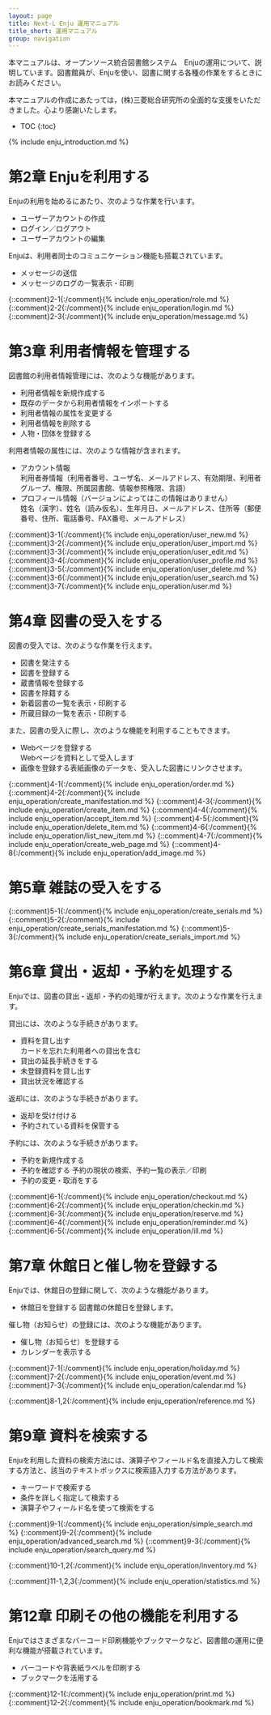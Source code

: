 ```yaml
---
layout: page
title: Next-L Enju 運用マニュアル
title_short: 運用マニュアル
group: navigation
---
```

本マニュアルは、オープンソース統合図書館システム　Enjuの運用について、説明しています。図書館員が、Enjuを使い、図書に関する各種の作業をするときにお読みください。

本マニュアルの作成にあたっては，(株)三菱総合研究所の全面的な支援をいただきました。心より感謝いたします。

* TOC
{:toc}

<a name="1" />

{% include  enju_introduction.md %}

<a name="2" />

第2章 Enjuを利用する
====================

Enjuの利用を始めるにあたり、次のような作業を行います。

* ユーザーアカウントの作成
* ログイン／ログアウト
* ユーザーアカウントの編集

Enjuは、利用者同士のコミュニケーション機能も搭載されています。

* メッセージの送信
* メッセージのログの一覧表示・印刷

{::comment}2-1{:/comment}{% include  enju_operation/role.md %}
{::comment}2-2{:/comment}{% include  enju_operation/login.md %}
{::comment}2-3{:/comment}{% include  enju_operation/message.md %}

<a name="3" />

第3章 利用者情報を管理する
==========================

図書館の利用者情報管理には、次のような機能があります。

* 利用者情報を新規作成する
* 既存のデータから利用者情報をインポートする
* 利用者情報の属性を変更する
* 利用者情報を削除する
* 人物・団体を登録する

利用者情報の属性には、次のような情報が含まれます。

* アカウント情報  
  利用者券情報（利用者番号、ユーザ名、メールアドレス、有効期限、利用者グループ、権限、所属図書館、情報参照権限、言語）
* プロフィール情報（バージョンによってはこの情報はありません）  
  姓名（漢字）、姓名（読み仮名）、生年月日、メールアドレス、住所等（郵便番号、住所、電話番号、FAX番号、メールアドレス）

{::comment}3-1{:/comment}{% include  enju_operation/user_new.md %}
{::comment}3-2{:/comment}{% include  enju_operation/user_import.md %}
{::comment}3-3{:/comment}{% include  enju_operation/user_edit.md %}
{::comment}3-4{:/comment}{% include  enju_operation/user_profile.md %}
{::comment}3-5{:/comment}{% include  enju_operation/user_delete.md %}
{::comment}3-6{:/comment}{% include  enju_operation/user_search.md %}
{::comment}3-7{:/comment}{% include  enju_operation/user.md %}

<a name="4" />

第4章 図書の受入をする
======================

図書の受入では、次のような作業を行えます。

* 図書を発注する
* 図書を登録する
* 蔵書情報を登録する
* 図書を除籍する
* 新着図書の一覧を表示・印刷する
* 所蔵目録の一覧を表示・印刷する

また、図書の受入に際し、次のような機能を利用することもできます。

* Webページを登録する  
  Webページを資料として受入します
* 画像を登録する表紙画像のデータを、受入した図書にリンクさせます。

{::comment}4-1{:/comment}{% include  enju_operation/order.md %}
{::comment}4-2{:/comment}{% include  enju_operation/create_manifestation.md %}
{::comment}4-3{:/comment}{% include  enju_operation/create_item.md %}
{::comment}4-4{:/comment}{% include  enju_operation/accept_item.md %}
{::comment}4-5{:/comment}{% include  enju_operation/delete_item.md %}
{::comment}4-6{:/comment}{% include  enju_operation/list_new_item.md %}
{::comment}4-7{:/comment}{% include  enju_operation/create_web_page.md %}
{::comment}4-8{:/comment}{% include  enju_operation/add_image.md %}

<a name="5" />

第5章 雑誌の受入をする
======================

{::comment}5-1{:/comment}{% include  enju_operation/create_serials.md %}
{::comment}5-2{:/comment}{% include  enju_operation/create_serials_manifestation.md %}
{::comment}5-3{:/comment}{% include  enju_operation/create_serials_import.md %}

<a name="6" />

第6章 貸出・返却・予約を処理する
================================

Enjuでは、図書の貸出・返却・予約の処理が行えます。次のような作業を行えます。

貸出には、次のような手続きがあります。

* 資料を貸し出す  
  カードを忘れた利用者への貸出を含む
* 貸出の延長手続きをする
* 未登録資料を貸し出す
* 貸出状況を確認する

返却には、次のような手続きがあります。

* 返却を受け付ける
* 予約されている資料を保管する

予約には、次のような手続きがあります。

* 予約を新規作成する
* 予約を確認する
  予約の現状の検索、予約一覧の表示／印刷
* 予約の変更・取消をする

{::comment}6-1{:/comment}{% include  enju_operation/checkout.md %}
{::comment}6-2{:/comment}{% include  enju_operation/checkin.md %}
{::comment}6-3{:/comment}{% include  enju_operation/reserve.md %}
{::comment}6-4{:/comment}{% include  enju_operation/reminder.md %}
{::comment}6-5{:/comment}{% include  enju_operation/ill.md %}

<a name="7" />

第7章 休館日と催し物を登録する
==============================

Enjuでは、休館日の登録に関して、次のような機能があります。

* 休館日を登録する
  図書館の休館日を登録します。

催し物（お知らせ）の登録には、次のような機能があります。

* 催し物（お知らせ）を登録する
* カレンダーを表示する

{::comment}7-1{:/comment}{% include  enju_operation/holiday.md %}
{::comment}7-2{:/comment}{% include  enju_operation/event.md %}
{::comment}7-3{:/comment}{% include  enju_operation/calendar.md %}

{::comment}8-1,2{:/comment}{% include  enju_operation/reference.md %}

<a name="9" />

第9章 資料を検索する
====================

Enjuを利用した資料の検索方法には、演算子やフィールド名を直接入力して検索する方法と、該当のテキストボックスに検索語入力する方法があります。

* キーワードで検索する
* 条件を詳しく指定して検索する
* 演算子やフィールド名を使って検索をする

{::comment}9-1{:/comment}{% include  enju_operation/simple_search.md %}
{::comment}9-2{:/comment}{% include  enju_operation/advanced_search.md %}
{::comment}9-3{:/comment}{% include  enju_operation/search_query.md %}

{::comment}10-1,2{:/comment}{% include  enju_operation/inventory.md %}

{::comment}11-1,2,3{:/comment}{% include  enju_operation/statistics.md %}

<a name="12" />

第12章 印刷その他の機能を利用する
=================================

Enjuではさまざまなバーコード印刷機能やブックマークなど、図書館の運用に便利な機能が搭載されています。

* バーコードや背表紙ラベルを印刷する
* ブックマークを活用する

{::comment}12-1{:/comment}{% include  enju_operation/print.md %}
{::comment}12-2{:/comment}{% include  enju_operation/bookmark.md %}
